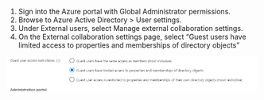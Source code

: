 1. Sign into the Azure portal with Global Administrator permissions.
2. Browse to Azure Active Directory > User settings.
3. Under External users, select Manage external collaboration settings.
4. On the External collaboration settings page, select “Guest users have limited access to properties and memberships of directory objects”

![image.png](.attachments/image-6db9818f-eeda-4489-8b6a-4ef702bb5e5e.png)